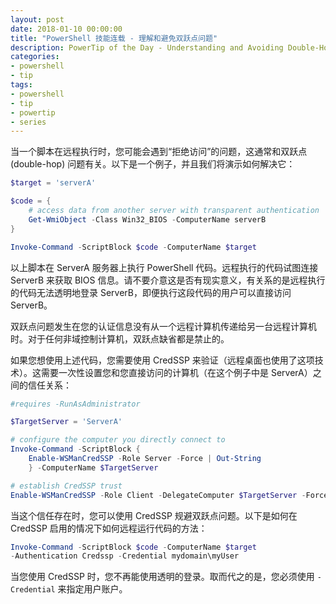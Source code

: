 ```yaml
---
layout: post
date: 2018-01-10 00:00:00
title: "PowerShell 技能连载 - 理解和避免双跃点问题"
description: PowerTip of the Day - Understanding and Avoiding Double-Hop
categories:
- powershell
- tip
tags:
- powershell
- tip
- powertip
- series
---
```

当一个脚本在远程执行时，您可能会遇到“拒绝访问”的问题，这通常和双跃点 (double-hop) 问题有关。以下是一个例子，并且我们将演示如何解决它：

```powershell
$target = 'serverA'

$code = {
    # access data from another server with transparent authentication
    Get-WmiObject -Class Win32_BIOS -ComputerName serverB
}

Invoke-Command -ScriptBlock $code -ComputerName $target
```

以上脚本在 ServerA 服务器上执行 PowerShell 代码。远程执行的代码试图连接 ServerB 来获取 BIOS 信息。请不要介意这是否有现实意义，有关系的是远程执行的代码无法透明地登录 ServerB，即便执行这段代码的用户可以直接访问 ServerB。

双跃点问题发生在您的认证信息没有从一个远程计算机传递给另一台远程计算机时。对于任何非域控制计算机，双跃点缺省都是禁止的。

如果您想使用上述代码，您需要使用 CredSSP 来验证（远程桌面也使用了这项技术）。这需要一次性设置您和您直接访问的计算机（在这个例子中是 ServerA）之间的信任关系：

```powershell
#requires -RunAsAdministrator

$TargetServer = 'ServerA'

# configure the computer you directly connect to
Invoke-Command -ScriptBlock {
    Enable-WSManCredSSP -Role Server -Force | Out-String
    } -ComputerName $TargetServer

# establish CredSSP trust
Enable-WSManCredSSP -Role Client -DelegateComputer $TargetServer -Force
```

当这个信任存在时，您可以使用 CredSSP 规避双跃点问题。以下是如何在 CredSSP 启用的情况下如何远程运行代码的方法：

```powershell
Invoke-Command -ScriptBlock $code -ComputerName $target
-Authentication Credssp -Credential mydomain\myUser
```

当您使用 CredSSP 时，您不再能使用透明的登录。取而代之的是，您必须使用 `-Credential` 来指定用户账户。

<!--本文国际来源：[Understanding and Avoiding Double-Hop](http://community.idera.com/powershell/powertips/b/tips/posts/understanding-and-avoiding-double-hop)-->
